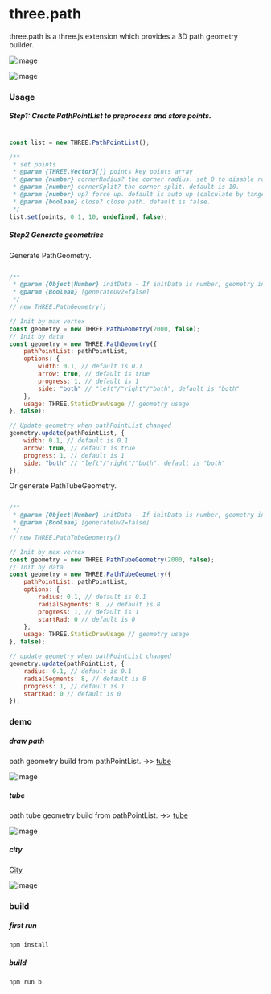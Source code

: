 three.path
===================

three.path is a three.js extension which provides a 3D path geometry builder.

![image](./examples/images/screenshot4.png)

![image](./examples/images/screenshot5.png)

### Usage

##### Step1: Create PathPointList to preprocess and store points.

````javascript

const list = new THREE.PathPointList();

/**
 * set points
 * @param {THREE.Vector3[]} points key points array
 * @param {number} cornerRadius? the corner radius. set 0 to disable round corner. default is 0.1
 * @param {number} cornerSplit? the corner split. default is 10.
 * @param {number} up? force up. default is auto up (calculate by tangent).
 * @param {boolean} close? close path. default is false.
 */
list.set(points, 0.1, 10, undefined, false);

````

##### Step2 Generate geometries

Generate PathGeometry.

````javascript

/**
 * @param {Object|Number} initData - If initData is number, geometry init by empty data and set it as the max vertex. If initData is Object, it contains pathPointList and options.
 * @param {Boolean} [generateUv2=false]
 */
// new THREE.PathGeometry()

// Init by max vertex
const geometry = new THREE.PathGeometry(2000, false);
// Init by data
const geometry = new THREE.PathGeometry({
    pathPointList: pathPointList,
    options: {
        width: 0.1, // default is 0.1
        arrow: true, // default is true
        progress: 1, // default is 1
        side: "both" // "left"/"right"/"both", default is "both"
    },
    usage: THREE.StaticDrawUsage // geometry usage
}, false);

// Update geometry when pathPointList changed
geometry.update(pathPointList, {
    width: 0.1, // default is 0.1
    arrow: true, // default is true
    progress: 1, // default is 1
    side: "both" // "left"/"right"/"both", default is "both"
});

````

Or generate PathTubeGeometry.

````javascript

/**
 * @param {Object|Number} initData - If initData is number, geometry init by empty data and set it as the max vertex. If initData is Object, it contains pathPointList and options.
 * @param {Boolean} [generateUv2=false]
 */
// new THREE.PathTubeGeometry()

// Init by max vertex
const geometry = new THREE.PathTubeGeometry(2000, false);
// Init by data
const geometry = new THREE.PathTubeGeometry({
    pathPointList: pathPointList,
    options: {
        radius: 0.1, // default is 0.1
        radialSegments: 8, // default is 8
        progress: 1, // default is 1
        startRad: 0 // default is 0
    },
    usage: THREE.StaticDrawUsage // geometry usage
}, false);

// update geometry when pathPointList changed
geometry.update(pathPointList, {
    radius: 0.1, // default is 0.1
    radialSegments: 8, // default is 8
    progress: 1, // default is 1
    startRad: 0 // default is 0
});

````

### demo

##### draw path

path geometry build from pathPointList. ->> [tube](https://shawn0326.github.io/three.path/examples/index.html)

![image](./examples/images/screenshot.png) 

##### tube

path tube geometry build from pathPointList. ->> [tube](https://shawn0326.github.io/three.path/examples/tube.html)

![image](./examples/images/screenshot2.png) 

##### city

[City](https://shawn0326.github.io/three.path/examples/city.html)

![image](./examples/images/screenshot3.png) 

### build

##### first run

````
npm install
````

##### build

````
npm run b
````